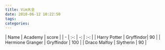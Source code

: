 ```yaml
---
title: Vim大全
date: 2018-06-12 10:22:50
tags:
categories:
---
```

| Name | Academy | score |
| - | :-: | -: | :-: |
| Harry Potter | Gryffindor| 90 | 
| Hermione Granger | Gryffindor | 100 | 
| Draco Malfoy | Slytherin | 90 |